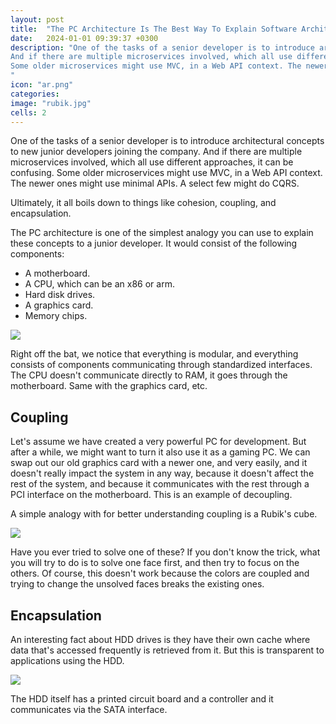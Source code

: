```yaml
---
layout: post
title:  "The PC Architecture Is The Best Way To Explain Software Architecture In General"
date:   2024-01-01 09:39:37 +0300
description: "One of the tasks of a senior developer is to introduce architectural concepts to new junior developers joining the company.
And if there are multiple microservices involved, which all use different approaches, it can be confusing.
Some older microservices might use MVC, in a Web API context. The newer ones might use minimal APIs. A select few might do CQRS. 
"
icon: "ar.png"
categories: 
image: "rubik.jpg"
cells: 2
---
```

One of the tasks of a senior developer is to introduce architectural concepts to new junior developers joining the company. And if there are multiple microservices involved, which all use different approaches, it can be confusing. Some older microservices might use MVC, in a Web API context. The newer ones might use minimal APIs. A select few might do CQRS.

Ultimately, it all boils down to things like cohesion, coupling, and encapsulation.

The PC architecture is one of the simplest analogy you can use to explain these concepts to a junior developer. It would consist of the following components:

* A motherboard.
* A CPU, which can be an x86 or arm.
* Hard disk drives.
* A graphics card.
* Memory chips.

<img src="moth.png" class="img" />

Right off the bat, we notice that everything is modular, and everything consists of components communicating through standardized interfaces. The CPU doesn't communicate directly to RAM, it goes through the motherboard. Same with the graphics card, etc.

## Coupling

Let's assume we have created a very powerful PC for development. But after a while, we might want to turn it also use it as a gaming PC. We can swap out our old graphics card with a newer one, and very easily, and it doesn't really impact the system in any way, because it doesn't affect the rest of the system, and because it communicates with the rest through a PCI interface on the motherboard. This is an example of decoupling.

A simple analogy with for better understanding coupling is a Rubik's cube.

<img src="rubik.jpg" class="img" />

Have you ever tried to solve one of these? If you don't know the trick, what you will try to do is to solve one face first, and then try to focus on the others. 
Of course, this doesn't work because the colors are coupled and trying to change the unsolved faces breaks the existing ones.

## Encapsulation

An interesting fact about HDD drives is they have their own cache where data that's accessed frequently is retrieved from it. But this is transparent to applications using the HDD.

<img src="hdd.png" class="img" />

The HDD itself has a printed circuit board and a controller and it communicates via the SATA interface.  